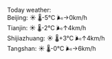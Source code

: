 Today weather:  
Beijing: ☀️   🌡️-5°C 🌬️→0km/h  
Tianjin: ☀️   🌡️-2°C 🌬️↑4km/h  
Shijiazhuang: ☀️   🌡️+3°C 🌬️↑4km/h  
Tangshan: ☀️   🌡️-0°C 🌬️→6km/h  
